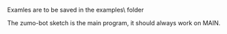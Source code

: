 Examles are to be saved in the examples\ folder

The zumo-bot sketch is the main program, it should always work on MAIN.
